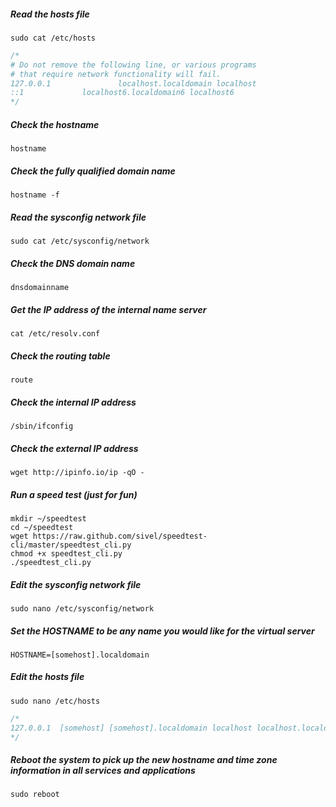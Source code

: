 

##### Read the hosts file
```
sudo cat /etc/hosts
```
```c
/*
# Do not remove the following line, or various programs
# that require network functionality will fail.
127.0.0.1               localhost.localdomain localhost
::1             localhost6.localdomain6 localhost6
*/
```

##### Check the hostname 
```
hostname
```
##### Check the fully qualified domain name
```
hostname -f
```

##### Read the sysconfig network file
```
sudo cat /etc/sysconfig/network
```

##### Check the DNS domain name
```
dnsdomainname
```

##### Get the IP address of the internal name server
```
cat /etc/resolv.conf
```

##### Check the routing table
```
route
```

##### Check the internal IP address
```
/sbin/ifconfig
```

##### Check the external IP address
```
wget http://ipinfo.io/ip -qO -
```

##### Run a speed test (just for fun)
```
mkdir ~/speedtest
cd ~/speedtest
wget https://raw.github.com/sivel/speedtest-cli/master/speedtest_cli.py
chmod +x speedtest_cli.py
./speedtest_cli.py
```


##### Edit the sysconfig network file
```
sudo nano /etc/sysconfig/network
```

##### Set the HOSTNAME to be any name you would like for the virtual server
```
HOSTNAME=[somehost].localdomain
```

##### Edit the hosts file
```
sudo nano /etc/hosts
```
```c
/*
127.0.0.1  [somehost] [somehost].localdomain localhost localhost.localdomain
*/
```

##### Reboot the system to pick up the new hostname and time zone information in all services and applications
```
sudo reboot
```

